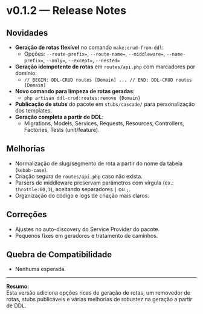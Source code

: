 
# v0.1.2 — Release Notes

## Novidades

- **Geração de rotas flexível** no comando `make:crud-from-ddl`:
	- Opções: `--route-prefix=`, `--route-name=`, `--middleware=`, `--name-prefix=`, `--only=`, `--except=`, `--nested=`
- **Geração idempotente de rotas** em `routes/api.php` com marcadores por domínio:
	- `// BEGIN: DDL-CRUD routes [Domain] ... // END: DDL-CRUD routes [Domain]`
- **Novo comando para limpeza de rotas geradas**:
	- `php artisan ddl-crud:routes:remove {Domain}`
- **Publicação de stubs** do pacote em `stubs/cascade/` para personalização dos templates.
- **Geração completa a partir de DDL**:
	- Migrations, Models, Services, Requests, Resources, Controllers, Factories, Tests (unit/feature).

## Melhorias

- Normalização de slug/segmento de rota a partir do nome da tabela (`kebab-case`).
- Criação segura de `routes/api.php` caso não exista.
- Parsers de middleware preservam parâmetros com vírgula (ex.: `throttle:60,1`), aceitando separadores `|` ou `;`.
- Organização do código e logs de criação mais claros.

## Correções

- Ajustes no auto-discovery do Service Provider do pacote.
- Pequenos fixes em geradores e tratamento de caminhos.

## Quebra de Compatibilidade

- Nenhuma esperada.

---

**Resumo:**  
Esta versão adiciona opções ricas de geração de rotas, um removedor de rotas, stubs publicáveis e várias melhorias de robustez na geração a partir de DDL.